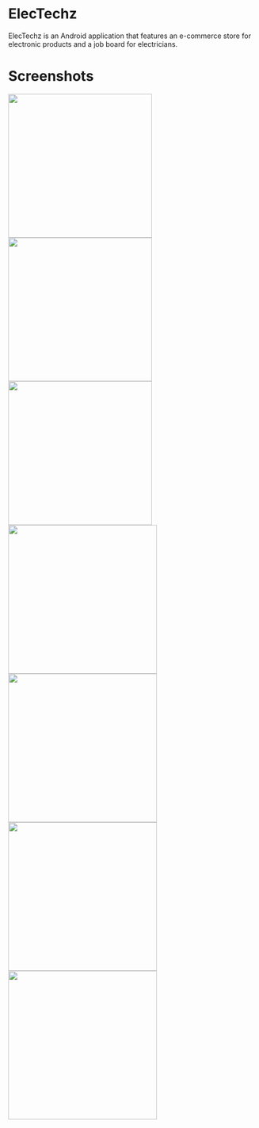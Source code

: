 # ElecTechz

ElecTechz is an Android application that features an e-commerce store for electronic products and a job board for electricians.

# Screenshots

<img src="https://raw.githubusercontent.com/TomatoApps/ElecTechz/master/screenshots/0_misc/1_login.png" width="290">  <img src="https://raw.githubusercontent.com/TomatoApps/ElecTechz/master/screenshots/0_misc/2_regiater_a.png" width="290">  <img src="https://raw.githubusercontent.com/TomatoApps/ElecTechz/master/screenshots/1_admin/4_admin_home.png" width="290">	<img src="https://raw.githubusercontent.com/TomatoApps/ElecTechz/master/screenshots/2_customer/1_customer_home.png" width="300">	<img src="https://raw.githubusercontent.com/TomatoApps/ElecTechz/master/screenshots/2_customer/2_customer_products_details.png" width="300">	<img src="https://raw.githubusercontent.com/TomatoApps/ElecTechz/master/screenshots/2_customer/3_customer_checkout.png" width="300">	<img src="https://raw.githubusercontent.com/TomatoApps/ElecTechz/master/screenshots/2_customer/4_customer_orders_a.png" width="300">
